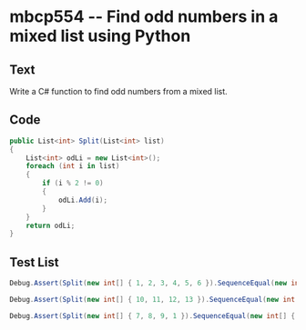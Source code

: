 # mbcp554 -- Find odd numbers in a mixed list using Python

## Text

Write a C# function to find odd numbers from a mixed list.

## Code

```csharp
public List<int> Split(List<int> list) 
{ 
    List<int> odLi = new List<int>(); 
    foreach (int i in list) 
    { 
        if (i % 2 != 0) 
        { 
            odLi.Add(i); 
        } 
    } 
    return odLi; 
}
```

## Test List

```csharp
Debug.Assert(Split(new int[] { 1, 2, 3, 4, 5, 6 }).SequenceEqual(new int[] { 1, 3, 5 }));
```

```csharp
Debug.Assert(Split(new int[] { 10, 11, 12, 13 }).SequenceEqual(new int[] { 11, 13 }));
```

```csharp
Debug.Assert(Split(new int[] { 7, 8, 9, 1 }).SequenceEqual(new int[] { 7, 9, 1 }));
```
